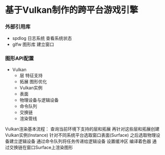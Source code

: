 # 基于Vulkan制作的跨平台游戏引擎

### 外部引用库
- spdlog 日志系统 查看系统状态
- glfw   图形库 建立窗口
### 图形API配置
- Vulkan
    - 层 特征支持
    - 拓展 图形优化
    - Vulkan实例
    - 表面
    - 物理设备与逻辑设备
    - 命令队列
    - 交换链
    - 渲染管线

Vulkan渲染基本流程：
查询当前环境下支持的层和拓展
再针对这些层和拓展创建Vulkan实例(Instance)
针对不同系统平台选取窗口表面(Surface)
之后选取物理设备建立逻辑设备
通过命令队列将任务传递给逻辑设备
设置缓冲区 编译着色器 通过交换链在窗口Surface上渲染图形


